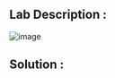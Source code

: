 ## Lab Description :

![image](https://github.com/ananthan05/Portswigger_labs/assets/140697378/84723d77-c841-4e29-bf0f-86adf257ebda)

## Solution : 

